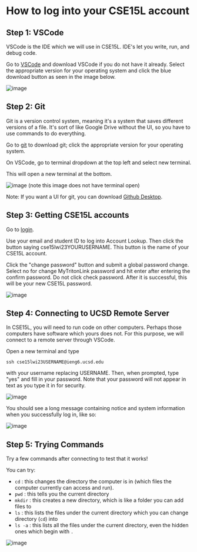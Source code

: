 # How to log into your CSE15L account

## Step 1: VSCode

VSCode is the IDE which we will use in CSE15L. IDE's let you write, run, and debug code.

Go to [VSCode](https://code.visualstudio.com/Download) and download VSCode if you do not have it already. Select the appropriate version for your operating system and click the blue download button as seen in the image below.

![image](https://user-images.githubusercontent.com/110417529/215011739-127146b5-900e-475e-9cae-1afd1eb951a6.png)


## Step 2: Git

Git is a version control system, meaning it's a system that saves different versions of a file. It's sort of like Google Drive without the UI, so you have to use commands to do everything.

Go to [git](https://git-scm.com/downloads) to download git; click the appropriate version for your operating system.

On VSCode, go to terminal dropdown at the top left and select new terminal.

This will open a new terminal at the bottom.

![image](https://user-images.githubusercontent.com/110417529/212207867-ac84d3b5-c66c-46b9-a363-d0f66011c156.png)
(note this image does not have terminal open)

Note: If you want a UI for git, you can download [Github Desktop](https://desktop.github.com/).

## Step 3: Getting CSE15L accounts

Go to [login](https://sdacs.ucsd.edu/~icc/index.php).

Use your email and student ID to log into Account Lookup. Then click the button saying cse15lwi23YOURUSERNAME. This button is the name of your CSE15L account.

Click the "change password" button and submit a global password change. Select no for change MyTritonLink password and hit enter after entering the confirm password. Do not click check password. After it is successful, this will be your new CSE15L password.

![image](https://user-images.githubusercontent.com/110417529/212207738-601259b7-de31-4c7f-a92a-a14806e39ac8.png)

## Step 4: Connecting to UCSD Remote Server

In CSE15L, you will need to run code on other computers. Perhaps those computers have software which yours does not. For this purpose, we will connect to a remote server through VSCode.

Open a new terminal and type 
```console
ssh cse15lwi23USERNAME@ieng6.ucsd.edu
```
with your username replacing USERNAME. Then, when prompted, type "yes" and fill in your password. Note that your password will not appear in text as you type it in for security.

![image](https://user-images.githubusercontent.com/110417529/212208170-ffdc4a7d-400c-4cec-91a1-8374073c9100.png)

You should see a long message containing notice and system information when you successfully log in, like so:

![image](https://user-images.githubusercontent.com/110417529/215012277-11803b16-85c4-4835-8b92-1fad4d6f2dcf.png)

## Step 5: Trying Commands

Try a few commands after connecting to test that it works!

You can try:
- `cd` : this changes the directory the computer is in (which files the computer currently can access and run).
- `pwd` : this tells you the current directory
- `mkdir` : this creates a new directory, which is like a folder you can add files to
- `ls` : this lists the files under the current directory which you can change directory (`cd`) into
- `ls -a` : this lists all the files under the current directory, even the hidden ones which begin with `.`

![image](https://user-images.githubusercontent.com/110417529/212210105-95717ba5-ee39-4bc3-ba07-67337dbb6b88.png)
